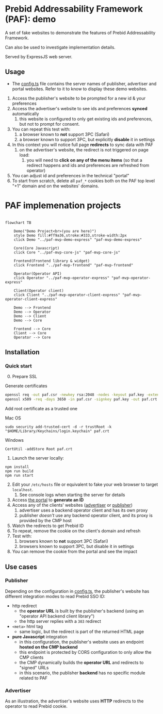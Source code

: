 # Prebid Addressability Framework (PAF): demo

A set of fake websites to demonstrate the features of Prebid Addressability Framework.

Can also be used to investigate implementation details.

Served by ExpressJS web server.

## Usage

- The [config.ts](src/config.ts) file contains the server names of publisher, advertiser and portal websites.
Refer to it to know to display these demo websites.

1. Access the publisher's website to be prompted for a new id & your preferences
2. Access the advertiser's website to see ids and preferences **synced** automatically
   1. this website is configured to only get existing ids and preferences, but not to prompt for consent.
3. You can repeat this test with:
    1. a browser known to **not** support 3PC (Safari)
    2. a browser known to support 3PC, but explicitly **disable** it in settings
4. In this context you will notice full page **redirects** to sync data with PAF
   1. on the advertiser's website, the redirect is not triggered on page load:
      1. you will need to **click on any of the menu items** (so that a redirect happens and ids and preferences are refreshed from operator)
5. You can adjust id and preferences in the technical "portal"
6. To start from scratch, delete all `paf_*` cookies both on the PAF top level "+1" domain and on the websites' domains.

# PAF implemenation projects
```mermaid

flowchart TB

    Demo("Demo Project<br>(you are here)")
    style Demo fill:#ff9a36,stroke:#333,stroke-width:2px
    click Demo "../paf-mvp-demo-express" "paf-mvp-demo-express"
    
    Core(Core Javascript)
    click Core "../paf-mvp-core-js" "paf-mvp-core-js"
    
    Frontend(Frontend library & widget)
    click Frontend "../paf-mvp-frontend" "paf-mvp-frontend"
    
    Operator(Operator API)
    click Operator "../paf-mvp-operator-express" "paf-mvp-operator-express"
    
    Client(Operator client)
    click Client "../paf-mvp-operator-client-express" "paf-mvp-operator-client-express"
    
    Demo --> Frontend
    Demo --> Operator
    Demo --> Client
    Demo --> Core
    
    Frontend --> Core
    Client --> Core
    Operator --> Core

```

## Installation
### Quick start
0. Prepare SSL

Generate certificates
```sh
openssl req -out paf.csr -newkey rsa:2048 -nodes -keyout paf.key -extensions req_ext -config openssl-csr.conf
openssl x509 -req -days 3650 -in paf.csr -signkey paf.key -out paf.crt -extensions req_ext -extfile openssl-csr.conf
```
Add root certificate as a trusted one

Mac OS

```shell
sudo security add-trusted-cert -d -r trustRoot -k "$HOME/Library/Keychains/login.keychain" paf.crt
```

Windows

```shell
CertUtil -addStore Root paf.crt
```
1. Launch the server locally:

```shell
npm install
npm run build
npm run start
```

2. Edit your `/etc/hosts` file or equivalent to fake your web browser to target `localhost`.
    1. See console logs when starting the server for details
3. Access [the portal](http://portal.pafdemo.com) to **generate an ID**
4. Access any of the clients' websites ([advertiser](http://advertiser.com) or [publisher](http://publisher.com))
    1. advertiser uses a backend operator client and has its own proxy
    2. publisher _doesn't_ use any backend operator client, and its proxy is provided by the CMP host
5. Watch the redirects to get Prebid ID
6. To repeat, remove the cookie on the client's domain and refresh
7. Test with:
    1. browsers known to **not** support 3PC (Safari)
    2. browsers known to support 3PC, but disable it in settings
8. You can remove the cookie from the portal and see the impact

## Use cases

### Publisher

Depending on the configuration in [config.ts](src/config.ts), the publisher's website has different integration modes
to read Prebid SSO ID:
- http redirect
    - the **operator URL** is built by the publisher's backend (using an "operator API backend client library")
    - the http server replies with a `303` redirect
- `<meta>` html tag
    - same logic, but the redirect is part of the returned HTML page
- **pure Javascript** integration
    - in this configuration, the publisher's website uses an endpoint **hosted on the CMP backend**
    - this endpoint is protected by CORS configuration to only allow the CMP clients
    - the CMP dynamically builds the **operator URL** and redirects to "signed" URLs
    - in this scenario, the publisher **backend** has no specific module related to PAF

### Advertiser

As an illustration, the advertiser's website uses **HTTP** redirects to the operator to read Prebid cookie.
